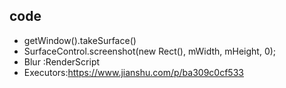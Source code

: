 ## code
  * getWindow().takeSurface()
  * SurfaceControl.screenshot(new Rect(), mWidth, mHeight, 0);
  * Blur :RenderScript
  * Executors:https://www.jianshu.com/p/ba309c0cf533
